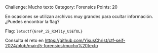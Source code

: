 Challenge: Mucho texto
Category: Forensics
Points: 20

En ocasiones se utilizan archivos muy grandes para ocultar información. ¿Puedes encontrar la flag?

Flag: `letsctf{GreP_i5_R34l1y_U5EfUL}`

Consulta el reto en https://github.com/YisusChrist/ctf-seif-2024/blob/main/5-forensics/mucho%20texto
